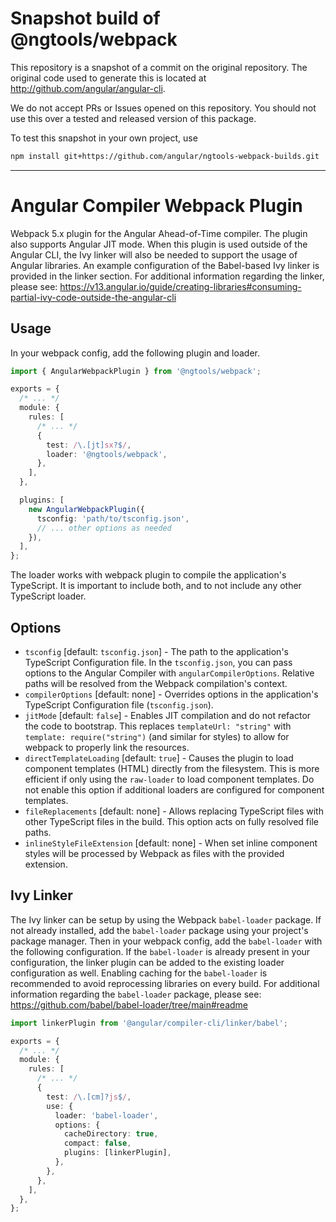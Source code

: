 
# Snapshot build of @ngtools/webpack

This repository is a snapshot of a commit on the original repository. The original code used to
generate this is located at http://github.com/angular/angular-cli.

We do not accept PRs or Issues opened on this repository. You should not use this over a tested and
released version of this package.

To test this snapshot in your own project, use

```bash
npm install git+https://github.com/angular/ngtools-webpack-builds.git
```

----
# Angular Compiler Webpack Plugin

Webpack 5.x plugin for the Angular Ahead-of-Time compiler. The plugin also supports Angular JIT mode.
When this plugin is used outside of the Angular CLI, the Ivy linker will also be needed to support
the usage of Angular libraries. An example configuration of the Babel-based Ivy linker is provided
in the linker section. For additional information regarding the linker, please see: https://v13.angular.io/guide/creating-libraries#consuming-partial-ivy-code-outside-the-angular-cli

## Usage

In your webpack config, add the following plugin and loader.

```typescript
import { AngularWebpackPlugin } from '@ngtools/webpack';

exports = {
  /* ... */
  module: {
    rules: [
      /* ... */
      {
        test: /\.[jt]sx?$/,
        loader: '@ngtools/webpack',
      },
    ],
  },

  plugins: [
    new AngularWebpackPlugin({
      tsconfig: 'path/to/tsconfig.json',
      // ... other options as needed
    }),
  ],
};
```

The loader works with webpack plugin to compile the application's TypeScript. It is important to include both, and to not include any other TypeScript loader.

## Options

- `tsconfig` [default: `tsconfig.json`] - The path to the application's TypeScript Configuration file. In the `tsconfig.json`, you can pass options to the Angular Compiler with `angularCompilerOptions`. Relative paths will be resolved from the Webpack compilation's context.
- `compilerOptions` [default: none] - Overrides options in the application's TypeScript Configuration file (`tsconfig.json`).
- `jitMode` [default: `false`] - Enables JIT compilation and do not refactor the code to bootstrap. This replaces `templateUrl: "string"` with `template: require("string")` (and similar for styles) to allow for webpack to properly link the resources.
- `directTemplateLoading` [default: `true`] - Causes the plugin to load component templates (HTML) directly from the filesystem. This is more efficient if only using the `raw-loader` to load component templates. Do not enable this option if additional loaders are configured for component templates.
- `fileReplacements` [default: none] - Allows replacing TypeScript files with other TypeScript files in the build. This option acts on fully resolved file paths.
- `inlineStyleFileExtension` [default: none] - When set inline component styles will be processed by Webpack as files with the provided extension.

## Ivy Linker

The Ivy linker can be setup by using the Webpack `babel-loader` package.
If not already installed, add the `babel-loader` package using your project's package manager.
Then in your webpack config, add the `babel-loader` with the following configuration.
If the `babel-loader` is already present in your configuration, the linker plugin can be added to
the existing loader configuration as well.
Enabling caching for the `babel-loader` is recommended to avoid reprocessing libraries on
every build.
For additional information regarding the `babel-loader` package, please see: https://github.com/babel/babel-loader/tree/main#readme

```typescript
import linkerPlugin from '@angular/compiler-cli/linker/babel';

exports = {
  /* ... */
  module: {
    rules: [
      /* ... */
      {
        test: /\.[cm]?js$/,
        use: {
          loader: 'babel-loader',
          options: {
            cacheDirectory: true,
            compact: false,
            plugins: [linkerPlugin],
          },
        },
      },
    ],
  },
};
```
